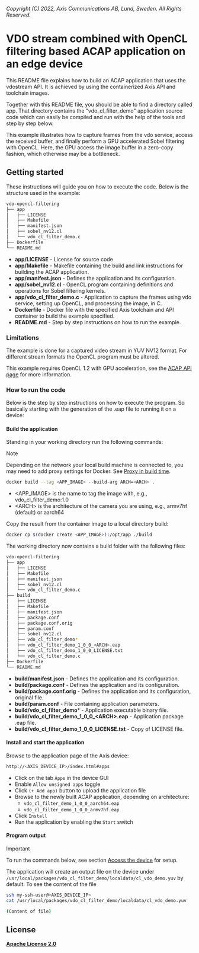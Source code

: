 *Copyright (C) 2022, Axis Communications AB, Lund, Sweden. All Rights Reserved.*

# VDO stream combined with OpenCL filtering based ACAP application on an edge device

This README file explains how to build an ACAP application that uses the vdostream API. It is achieved by using the containerized Axis API and toolchain images.

Together with this README file, you should be able to find a directory called app. That directory contains the "vdo_cl_filter_demo" application source code which can easily be compiled and run with the help of the tools and step by step below.

This example illustrates how to capture frames from the vdo service, access the received buffer, and finally perform a GPU accelerated Sobel filtering with OpenCL.
Here, the GPU access the image buffer in a zero-copy fashion, which otherwise may be a bottleneck.

## Getting started

These instructions will guide you on how to execute the code. Below is the structure used in the example:

```sh
vdo-opencl-filtering
├── app
│   ├── LICENSE
│   ├── Makefile
│   ├── manifest.json
│   ├── sobel_nv12.cl
│   └── vdo_cl_filter_demo.c
├── Dockerfile
└── README.md
```

- **app/LICENSE** - License for source code
- **app/Makefile** - Makefile containing the build and link instructions for building the ACAP application.
- **app/manifest.json** - Defines the application and its configuration.
- **app/sobel_nv12.cl** - OpenCL program containing definitions and operations for Sobel filtering kernels.
- **app/vdo_cl_filter_demo.c** - Application to capture the frames using vdo service, setting up OpenCL, and processing the image, in C.
- **Dockerfile** - Docker file with the specified Axis toolchain and API container to build the example specified.
- **README.md** - Step by step instructions on how to run the example.

### Limitations

The example is done for a captured video stream in YUV NV12 format. For different stream formats the OpenCL program must be altered.

This example requires OpenCL 1.2 with GPU acceleration, see the [ACAP API page](https://developer.axis.com/acap/api/native-sdk-api/#opencl) for more information.

### How to run the code

Below is the step by step instructions on how to execute the program. So basically starting with the generation of the .eap file to running it on a device:

#### Build the application

Standing in your working directory run the following commands:

> [!NOTE]
>
> Depending on the network your local build machine is connected to, you may need to add proxy
> settings for Docker. See
> [Proxy in build time](https://developer.axis.com/acap/develop/proxy/#proxy-in-build-time).

```sh
docker build --tag <APP_IMAGE> --build-arg ARCH=<ARCH> .
```

- <APP_IMAGE> is the name to tag the image with, e.g., vdo_cl_filter_demo:1.0
- \<ARCH\> is the architecture of the camera you are using, e.g., armv7hf (default) or aarch64

Copy the result from the container image to a local directory build:

```sh
docker cp $(docker create <APP_IMAGE>):/opt/app ./build
```

The working directory now contains a build folder with the following files:

```sh
vdo-opencl-filtering
├── app
│   ├── LICENSE
│   ├── Makefile
│   ├── manifest.json
│   ├── sobel_nv12.cl
│   └── vdo_cl_filter_demo.c
├── build
│   ├── LICENSE
│   ├── Makefile
│   ├── manifest.json
│   ├── package.conf
│   ├── package.conf.orig
│   ├── param.conf
│   ├── sobel_nv12.cl
│   ├── vdo_cl_filter_demo*
│   ├── vdo_cl_filter_demo_1_0_0_<ARCH>.eap
│   ├── vdo_cl_filter_demo_1_0_0_LICENSE.txt
│   └── vdo_cl_filter_demo.c
├── Dockerfile
└── README.md
```

- **build/manifest.json** - Defines the application and its configuration.
- **build/package.conf** - Defines the application and its configuration.
- **build/package.conf.orig** - Defines the application and its configuration, original file.
- **build/param.conf** - File containing application parameters.
- **build/vdo_cl_filter_demo*** - Application executable binary file.
- **build/vdo_cl_filter_demo_1_0_0_\<ARCH\>.eap** - Application package .eap file.
- **build/vdo_cl_filter_demo_1_0_0_LICENSE.txt** - Copy of LICENSE file.

#### Install and start the application

Browse to the application page of the Axis device:

```sh
http://<AXIS_DEVICE_IP>/index.html#apps
```

- Click on the tab `Apps` in the device GUI
- Enable `Allow unsigned apps` toggle
- Click `(+ Add app)` button to upload the application file
- Browse to the newly built ACAP application, depending on architecture:
  - `vdo_cl_filter_demo_1_0_0_aarch64.eap`
  - `vdo_cl_filter_demo_1_0_0_armv7hf.eap`
- Click `Install`
- Run the application by enabling the `Start` switch

#### Program output

> [!IMPORTANT]
> To run the commands below, see section [Access the
> device](../DEV.md#access-the-device) for setup.

The application will create an output file on the device under
`/usr/local/packages/vdo_cl_filter_demo/localdata/cl_vdo_demo.yuv` by default.
To see the content of the file

```sh
ssh my-ssh-user@<AXIS_DEVICE_IP>
cat /usr/local/packages/vdo_cl_filter_demo/localdata/cl_vdo_demo.yuv

(Content of file)
```

## License

**[Apache License 2.0](../LICENSE)**
